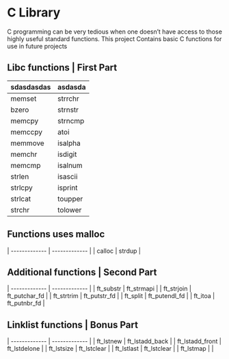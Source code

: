 # C Library
C programming can be very tedious when one doesn’t have access to those highly useful standard functions.
This project Contains basic C functions for use in future projects

## Libc functions  | First Part

| sdasdasdas | asdasda |
| ------------- | ------------- |
| memset  | strrchr  |
| bzero  | strnstr  |
| memcpy  | strncmp  |
| memccpy  | atoi  |
| memmove  | isalpha  |
| memchr  | isdigit  |
| memcmp  | isalnum  |
| strlen  | isascii  |
| strlcpy  | isprint  |
| strlcat  | toupper  |
| strchr  | tolower  |

## Functions  uses malloc

| ------------- | ------------- |
| calloc  | strdup  |

## Additional functions | Second Part

| ------------- | ------------- |
| ft_substr  | ft_strmapi  |
| ft_strjoin  | ft_putchar_fd  |
| ft_strtrim  | ft_putstr_fd  |
| ft_split  | ft_putendl_fd  |
| ft_itoa  | ft_putnbr_fd  |

## Linklist functions | Bonus Part
| ------------- | ------------- |
| ft_lstnew  | ft_lstadd_back  |
| ft_lstadd_front  | ft_lstdelone  |
| ft_lstsize  | ft_lstclear  |
| ft_lstlast  | ft_lstclear  |
| ft_lstmap  |   |
